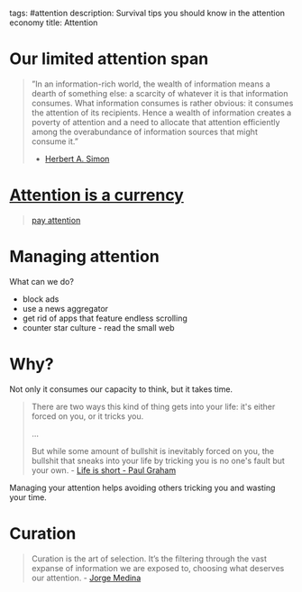 tags: #attention
description: Survival tips you should know in the attention economy
title: Attention

Our limited attention span
==========================

> ”In an information-rich world, the wealth of information means a
> dearth of something else: a scarcity of whatever it is that
> information consumes. What information consumes is rather obvious: it
> consumes the attention of its recipients. Hence a wealth of
> information creates a poverty of attention and a need to allocate that
> attention efficiently among the overabundance of information sources
> that might consume it.”
>
> -   [Herbert A. Simon]

[Attention is a currency][1]
============================

> [pay attention]

Managing attention
==================

What can we do?

-   block ads
-   use a news aggregator
-   get rid of apps that feature endless scrolling
-   counter star culture - read the small web

Why?
====

Not only it consumes our capacity to think, but it takes time.

> There are two ways this kind of thing gets into your life: it's either
> forced on you, or it tricks you.
>
> ...
>
> But while some amount of bullshit is inevitably forced on you, the
> bullshit that sneaks into your life by tricking you is no one's fault
> but your own. - [Life is short - Paul Graham]

Managing your attention helps avoiding others tricking you and wasting
your time.

Curation
========

> Curation is the art of selection. It’s the filtering through the vast
> expanse of information we are exposed to, choosing what deserves our
> attention. - [Jorge Medina]

  [Our limited attention span]: #our-limited-attention-span
  [Attention is a currency]: #attention-is-a-currency
  [Managing attention]: #managing-attention
  [Why?]: #why
  [Curation]: #curation
  [Herbert A. Simon]: https://www.goodreads.com/quotes/8502027-in-an-information-rich-world-the-wealth-of-information-means-a
  [1]: https://www.wired.com/1997/12/es-attention/
  [pay attention]: https://english.stackexchange.com/questions/388584/what-is-the-origin-of-the-phrase-pay-attention
  [Life is short - Paul Graham]: http://www.paulgraham.com/vb.html
  [Jorge Medina]: https://newsletter.thejorgemedina.com/p/youre-not-lacking-creativity-youre
